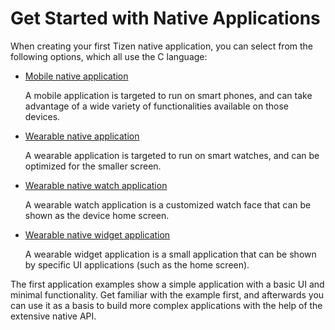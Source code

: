 # Get Started with Native Applications

When creating your first Tizen native application, you can select from the following options, which all use the C language:

-   [Mobile native application](mobile/first-app.md)

    A mobile application is targeted to run on smart phones, and can take advantage of a wide variety of functionalities available on those devices.

-   [Wearable native application](wearable/first-app.md)

    A wearable application is targeted to run on smart watches, and can be optimized for the smaller screen.

-   [Wearable native watch application](wearable-watch/first-app-watch.md)

    A wearable watch application is a customized watch face that can be shown as the device home screen.

-   [Wearable native widget application](wearable-widget/first-app-widget.md)

    A wearable widget application is a small application that can be shown by specific UI applications (such as the home screen).

The first application examples show a simple application with a basic UI and minimal functionality. Get familiar with the example first, and afterwards you can use it as a basis to build more complex applications with the help of the extensive native API.


